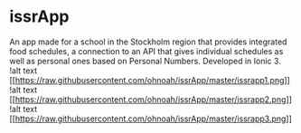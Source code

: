 # issrApp
An app made for a school in the Stockholm region that provides integrated food schedules, a connection to an API that gives individual schedules as well as personal ones based on Personal Numbers. Developed in Ionic 3.
!alt text [[https://raw.githubusercontent.com/ohnoah/issrApp/master/issrapp1.png]]
!alt text [[https://raw.githubusercontent.com/ohnoah/issrApp/master/issrapp2.png]]
!alt text [[https://raw.githubusercontent.com/ohnoah/issrApp/master/issrapp3.png]]
